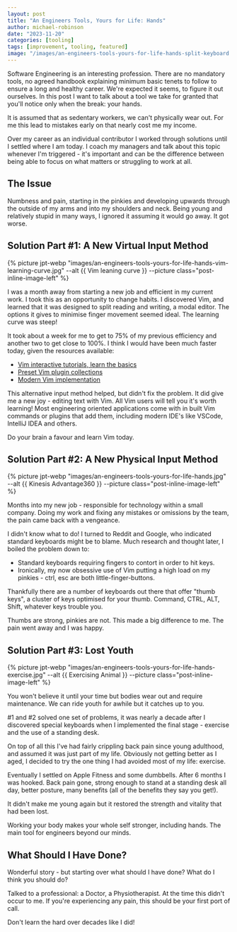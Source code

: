 ```yaml
---
layout: post
title: "An Engineers Tools, Yours for Life: Hands"
author: michael-robinson
date: "2023-11-20"
categories: [tooling]
tags: [improvement, tooling, featured]
image: "/images/an-engineers-tools-yours-for-life-hands-split-keyboard.jpg"
---
```


Software Engineering is an interesting profession. There are no mandatory tools, no agreed handbook explaining minimum basic tenets to follow to ensure a long and healthy career. We're expected it seems, to figure it out ourselves. In this post I want to talk about a tool we take for granted that you'll notice only when the break: your hands.

It is assumed that as sedentary workers, we can't physically wear out. For me this lead to mistakes early on that nearly cost me my income.

Over my career as an individual contributor I worked through solutions until I settled where I am today. I coach my managers and talk about this topic whenever I'm triggered - it's important and can be the difference between being able to focus on what matters or struggling to work at all.

## The Issue

Numbness and pain, starting in the pinkies and developing upwards through the outside of my arms and into my shoulders and neck. Being young and relatively stupid in many ways, I ignored it assuming it would go away. It got worse.

## Solution Part #1: A New Virtual Input Method

{% picture jpt-webp "images/an-engineers-tools-yours-for-life-hands-vim-learning-curve.jpg" --alt {{ Vim leaning curve }} --picture class="post-inline-image-left" %}

I was a month away from starting a new job and efficient in my current work. I took this as an opportunity to change habits. I discovered Vim, and learned that it was designed to split reading and writing, a modal editor. The options it gives to minimise finger movement seemed ideal. The learning curve was steep!

It took about a week for me to get to 75% of my previous efficiency and another two to get close to 100%. I think I would have been much faster today, given the resources available:

- [Vim interactive tutorials, learn the basics](https://vim-adventures.com/)
- [Preset Vim plugin collections](https://www.lazyvim.org/)
- [Modern Vim implementation](https://neovim.io/)

This alternative input method helped, but didn't fix the problem. It did give me a new joy - editing text with Vim. All Vim users will tell you it's worth learning! Most engineering oriented applications come with in built Vim commands or plugins that add them, including modern IDE's like VSCode, IntelliJ IDEA and others.

Do your brain a favour and learn Vim today.

## Solution Part #2: A New Physical Input Method

{% picture jpt-webp "images/an-engineers-tools-yours-for-life-hands.jpg" --alt {{ Kinesis Advantage360 }} --picture class="post-inline-image-left" %}

Months into my new job - responsible for technology within a small company. Doing my work and fixing any mistakes or omissions by the team, the pain came back with a vengeance.

I didn't know what to do! I turned to Reddit and Google, who indicated standard keyboards might be to blame. Much research and thought later, I boiled the problem down to:

- Standard keyboards requiring fingers to contort in order to hit keys.
- Ironically, my now obsessive use of Vim putting a high load on my pinkies - ctrl, esc are both little-finger-buttons.

Thankfully there are a number of keyboards out there that offer "thumb keys", a cluster of keys optimised for your thumb. Command, CTRL, ALT, Shift, whatever keys trouble you.

Thumbs are strong, pinkies are not. This made a big difference to me. The pain went away and I was happy.

## Solution Part #3: Lost Youth

{% picture jpt-webp "images/an-engineers-tools-yours-for-life-hands-exercise.jpg" --alt {{ Exercising Animal }} --picture class="post-inline-image-left" %}

You won't believe it until your time but bodies wear out and require maintenance. We can ride youth for awhile but it catches up to you.

#1 and #2 solved one set of problems, it was nearly a decade after I discovered special keyboards when I implemented the final stage - exercise and the use of a standing desk.

On top of all this I've had fairly crippling back pain since young adulthood, and assumed it was just part of my life. Obviously not getting better as I aged, I decided to try the one thing I had avoided most of my life: exercise.

Eventually I settled on Apple Fitness and some dumbbells. After 6 months I was hooked. Back pain gone, strong enough to stand at a standing desk all day, better posture, many benefits (all of the benefits they say you get!).

It didn't make me young again but it restored the strength and vitality that had been lost.

Working your body makes your whole self stronger, including hands. The main tool for engineers beyond our minds.

## What Should I Have Done?

Wonderful story - but starting over what should I have done? What do I think you should do?

Talked to a professional: a Doctor, a Physiotherapist. At the time this didn't occur to me. If you're experiencing any pain, this should be your first port of call.

Don't learn the hard over decades like I did!
